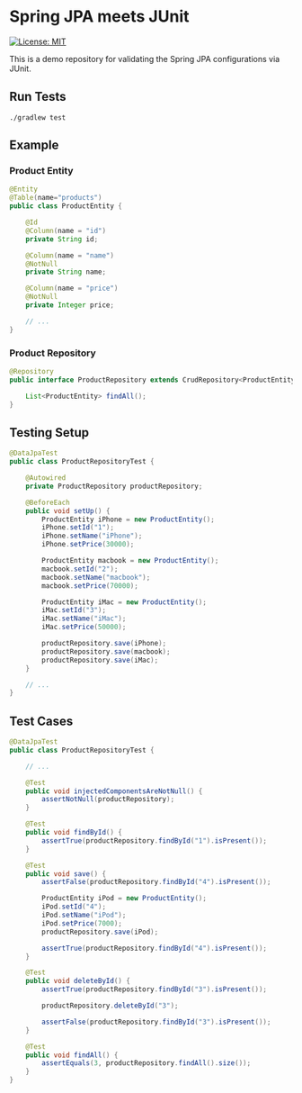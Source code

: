 # Spring JPA meets JUnit

[![License: MIT](https://img.shields.io/badge/License-MIT-yellow.svg)](https://github.com/chinhung/pointwave/blob/master/LICENSE)

This is a demo repository for validating the Spring JPA configurations via JUnit.

## Run Tests
```
./gradlew test
```

## Example

### Product Entity
```java
@Entity
@Table(name="products")
public class ProductEntity {

    @Id
    @Column(name = "id")
    private String id;

    @Column(name = "name")
    @NotNull
    private String name;

    @Column(name = "price")
    @NotNull
    private Integer price;

    // ...
}
```

### Product Repository
```java
@Repository
public interface ProductRepository extends CrudRepository<ProductEntity, String> {

    List<ProductEntity> findAll();
}
```

## Testing Setup 

```java
@DataJpaTest
public class ProductRepositoryTest {

    @Autowired
    private ProductRepository productRepository;

    @BeforeEach
    public void setUp() {
        ProductEntity iPhone = new ProductEntity();
        iPhone.setId("1");
        iPhone.setName("iPhone");
        iPhone.setPrice(30000);

        ProductEntity macbook = new ProductEntity();
        macbook.setId("2");
        macbook.setName("macbook");
        macbook.setPrice(70000);

        ProductEntity iMac = new ProductEntity();
        iMac.setId("3");
        iMac.setName("iMac");
        iMac.setPrice(50000);

        productRepository.save(iPhone);
        productRepository.save(macbook);
        productRepository.save(iMac);
    }

    // ...
}
```

## Test Cases

```java
@DataJpaTest
public class ProductRepositoryTest {

    // ...

    @Test
    public void injectedComponentsAreNotNull() {
        assertNotNull(productRepository);
    }

    @Test
    public void findById() {
        assertTrue(productRepository.findById("1").isPresent());
    }

    @Test
    public void save() {
        assertFalse(productRepository.findById("4").isPresent());

        ProductEntity iPod = new ProductEntity();
        iPod.setId("4");
        iPod.setName("iPod");
        iPod.setPrice(7000);
        productRepository.save(iPod);

        assertTrue(productRepository.findById("4").isPresent());
    }

    @Test
    public void deleteById() {
        assertTrue(productRepository.findById("3").isPresent());

        productRepository.deleteById("3");

        assertFalse(productRepository.findById("3").isPresent());
    }

    @Test
    public void findAll() {
        assertEquals(3, productRepository.findAll().size());
    }
}
```